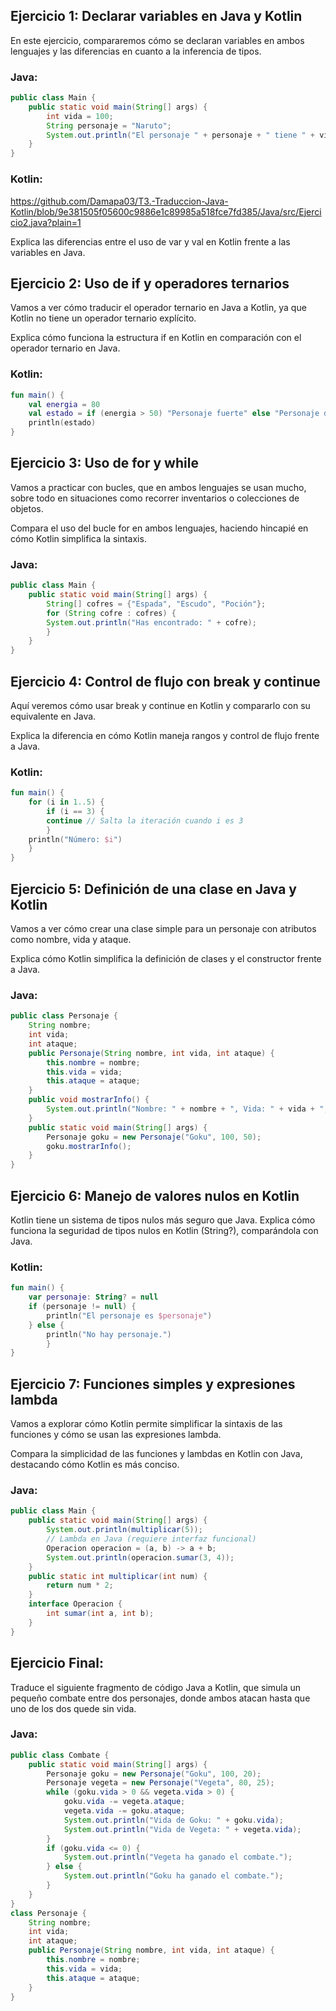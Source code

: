 ## Ejercicio 1: Declarar variables en Java y Kotlin
En este ejercicio, compararemos cómo se declaran variables en ambos lenguajes y las
diferencias en cuanto a la inferencia de tipos.

### Java:
```java
public class Main {
    public static void main(String[] args) {
        int vida = 100;
        String personaje = "Naruto";
        System.out.println("El personaje " + personaje + " tiene " + vida + " puntos de vida.");
    }
}
```
### Kotlin:
https://github.com/Damapa03/T3.-Traduccion-Java-Kotlin/blob/9e381505f05600c9886e1c89985a518fce7fd385/Java/src/Ejercicio2.java?plain=1

Explica las diferencias entre el uso de var y val en Kotlin frente a las variables en Java.

## Ejercicio 2: Uso de if y operadores ternarios
Vamos a ver cómo traducir el operador ternario en Java a Kotlin, ya que Kotlin no tiene un
operador ternario explícito.

Explica cómo funciona la estructura if en Kotlin en comparación con el operador ternario en
Java.

### Kotlin:
```kotlin
fun main() {
    val energia = 80
    val estado = if (energia > 50) "Personaje fuerte" else "Personaje débil"
    println(estado)
}
```

## Ejercicio 3: Uso de for y while

Vamos a practicar con bucles, que en ambos lenguajes se usan mucho, sobre todo en
situaciones como recorrer inventarios o colecciones de objetos.

Compara el uso del bucle for en ambos lenguajes, haciendo hincapié en cómo Kotlin
simplifica la sintaxis.

### Java:
```java
public class Main {
    public static void main(String[] args) {
        String[] cofres = {"Espada", "Escudo", "Poción"};
        for (String cofre : cofres) {
        System.out.println("Has encontrado: " + cofre);
        }
    }
}
```

## Ejercicio 4: Control de flujo con break y continue

Aquí veremos cómo usar break y continue en Kotlin y compararlo con su equivalente en
Java.

Explica la diferencia en cómo Kotlin maneja rangos y control de flujo frente a Java.

### Kotlin:
```kotlin
fun main() {
    for (i in 1..5) {
        if (i == 3) {
        continue // Salta la iteración cuando i es 3
        }
    println("Número: $i")
    }
}
```

## Ejercicio 5: Definición de una clase en Java y Kotlin

Vamos a ver cómo crear una clase simple para un personaje con atributos como nombre,
vida y ataque.

Explica cómo Kotlin simplifica la definición de clases y el constructor frente a Java.

### Java:
```java
public class Personaje {
    String nombre;
    int vida;
    int ataque;
    public Personaje(String nombre, int vida, int ataque) {
        this.nombre = nombre;
        this.vida = vida;
        this.ataque = ataque;
    }
    public void mostrarInfo() {
        System.out.println("Nombre: " + nombre + ", Vida: " + vida + ", Ataque: " + ataque);
    }
    public static void main(String[] args) {
        Personaje goku = new Personaje("Goku", 100, 50);
        goku.mostrarInfo();
    }
}
```

## Ejercicio 6: Manejo de valores nulos en Kotlin

Kotlin tiene un sistema de tipos nulos más seguro que Java. Explica cómo funciona la
seguridad de tipos nulos en Kotlin (String?), comparándola con Java.

### Kotlin:
```kotlin
fun main() {
    var personaje: String? = null
    if (personaje != null) {
        println("El personaje es $personaje")
    } else {
        println("No hay personaje.")
        }
}
```
## Ejercicio 7: Funciones simples y expresiones lambda

Vamos a explorar cómo Kotlin permite simplificar la sintaxis de las funciones y cómo se usan
las expresiones lambda.

Compara la simplicidad de las funciones y lambdas en Kotlin con Java, destacando cómo
Kotlin es más conciso.

### Java:
```java
public class Main {
    public static void main(String[] args) {
        System.out.println(multiplicar(5));
        // Lambda en Java (requiere interfaz funcional)
        Operacion operacion = (a, b) -> a + b;
        System.out.println(operacion.sumar(3, 4));
    }
    public static int multiplicar(int num) {
        return num * 2;
    }
    interface Operacion {
        int sumar(int a, int b);
    }
}
```

## Ejercicio Final:
Traduce el siguiente fragmento de código Java a Kotlin, que simula un pequeño combate
entre dos personajes, donde ambos atacan hasta que uno de los dos quede sin vida.

### Java:
```java
public class Combate {
    public static void main(String[] args) {
        Personaje goku = new Personaje("Goku", 100, 20);
        Personaje vegeta = new Personaje("Vegeta", 80, 25);
        while (goku.vida > 0 && vegeta.vida > 0) {
            goku.vida -= vegeta.ataque;
            vegeta.vida -= goku.ataque;
            System.out.println("Vida de Goku: " + goku.vida);
            System.out.println("Vida de Vegeta: " + vegeta.vida);
        }
        if (goku.vida <= 0) {
            System.out.println("Vegeta ha ganado el combate.");
        } else {
            System.out.println("Goku ha ganado el combate.");
        }
    }
}
class Personaje {
    String nombre;
    int vida;
    int ataque;
    public Personaje(String nombre, int vida, int ataque) {
        this.nombre = nombre;
        this.vida = vida;
        this.ataque = ataque;
    }
}
```